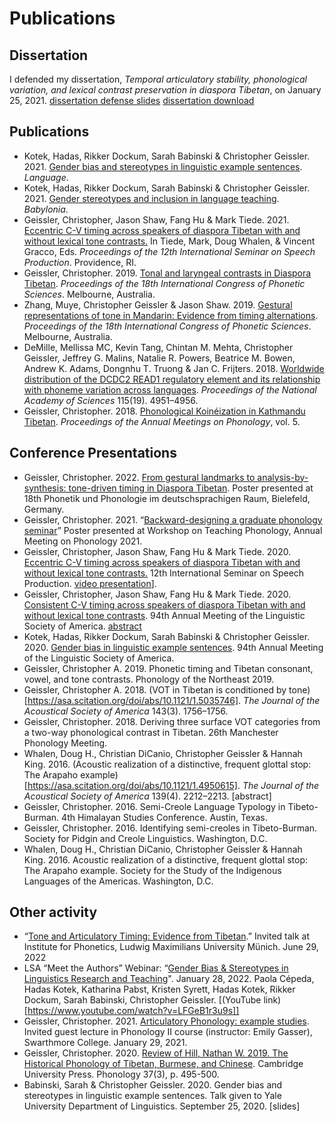 # Publications


## Dissertation

I defended my dissertation, *Temporal articulatory stability, phonological variation, and lexical contrast preservation in diaspora Tibetan*, on January 25, 2021.
[dissertation defense slides](https://cageissler.github.io/files/Geissler_defense_sildes.pdf)
[dissertation download](https://cageissler.github.io/files/Geissler_dissertation_April2021.pdf)


## Publications

- Kotek, Hadas, Rikker Dockum, Sarah Babinski & Christopher Geissler. 2021. [Gender bias and stereotypes in linguistic example sentences](https://github.com/cageissler/cageissler.github.io/blob/main/files/Kotek%20et%20al.%20-%202021%20-%20Gender%20bias%20and%20stereotypes%20in%20linguistic%20example%20.pdf). *Language*.
- Kotek, Hadas, Rikker Dockum, Sarah Babinski & Christopher Geissler. 2021. [Gender stereotypes and inclusion in language teaching](https://github.com/cageissler/cageissler.github.io/blob/main/files/Kotek%20et%20al.%20-%202021%20-%20Gender%20stereotypes%20and%20inclusion%20in%20language%20teach.pdf). *Babylonia*.
- Geissler, Christopher, Jason Shaw, Fang Hu & Mark Tiede. 2021. [Eccentric C-V timing across speakers of diaspora Tibetan with and without lexical tone contrasts.](https://github.com/cageissler/cageissler.github.io/blob/main/files/Geissler%20et%20al.%20-%202021%20-%20Eccentric%20CV%20timing%20across%20speakers%20of%20diaspora%20Ti.pdf) In Tiede, Mark, Doug Whalen, & Vincent Gracco, Eds. *Proceedings of the 12th International Seminar on Speech Production*. Providence, RI.
- Geissler, Christopher. 2019. [Tonal and laryngeal contrasts in Diaspora Tibetan](https://github.com/cageissler/cageissler.github.io/blob/main/files/Geissler%20-%202019%20-%20Tonal%20and%20laryngeal%20contrasts%20in%20diaspora%20Tibetan.pdf). *Proceedings of the 18th International Congress of Phonetic Sciences*. Melbourne, Australia.
- Zhang, Muye, Christopher Geissler & Jason Shaw. 2019. [Gestural representations of tone in Mandarin: Evidence from timing alternations](https://github.com/cageissler/cageissler.github.io/blob/main/files/Zhang%20et%20al.%20-%202019%20-%20Gestural%20representations%20of%20tone%20in%20Mandarin%20Evid.pdf). *Proceedings of the 18th International Congress of Phonetic Sciences*. Melbourne, Australia.
- DeMille, Mellissa MC, Kevin Tang, Chintan M. Mehta, Christopher Geissler, Jeffrey G. Malins, Natalie R. Powers, Beatrice M. Bowen, Andrew K. Adams, Dongnhu T. Truong & Jan C. Frijters. 2018. [Worldwide distribution of the DCDC2 READ1 regulatory element and its relationship with phoneme variation across languages](https://github.com/cageissler/cageissler.github.io/blob/main/files/DeMille%20et%20al.%20-%202018%20-%20Worldwide%20distribution%20of%20the%20DCDC2%20READ1%20regulato.pdf). *Proceedings of the National Academy of Sciences* 115(19). 4951–4956.
- Geissler, Christopher. 2018. [Phonological Koinéization in Kathmandu Tibetan](https://cageissler.github.io/files/Geissler%20-%202018%20%20Phonological%20Koineization%20in%20Kathmandu%20Tibetan.pdf). *Proceedings of the Annual Meetings on Phonology*, vol. 5.

## Conference Presentations

- Geissler, Christopher. 2022. [From gestural landmarks to analysis-by-synthesis: tone-driven timing in Diaspora Tibetan](https://github.com/cageissler/cageissler.github.io/blob/main/files/PP_2022_paper_1442.pdf). Poster presented at 18th Phonetik und Phonologie im deutschsprachigen Raum, Bielefeld, Germany.
- Geissler, Christopher. 2021. “[Backward-designing a graduate phonology seminar](https://github.com/cageissler/cageissler.github.io/blob/main/files/Geissler%20-%20Backward-designing%20a%20graduate%20phonology%20seminar.pdf)” Poster presented at Workshop on Teaching Phonology, Annual Meeting on Phonology 2021.
- Geissler, Christopher, Jason Shaw, Fang Hu & Mark Tiede. 2020. [Eccentric C-V timing across speakers of diaspora Tibetan with and without lexical tone contrasts.](https://github.com/cageissler/cageissler.github.io/blob/main/files/Geissler_170_poster.pdf) 12th International Seminar on Speech Production. [video presentation](https://github.com/cageissler/cageissler.github.io/blob/main/files/Geissler_170_tour.mp4)].
- Geissler, Christopher, Jason Shaw, Fang Hu & Mark Tiede. 2020. [Consistent C-V timing across speakers of diaspora Tibetan with and without lexical tone contrasts](https://github.com/cageissler/cageissler.github.io/blob/main/files/Geissler_et_al_LSA_as_presented.pdf). 94th Annual Meeting of the Linguistic Society of America. [abstract]((https://github.com/cageissler/cageissler.github.io/blob/main/files/Geissler_LSA2020_abstract_EMA.pdf))
- Kotek, Hadas, Rikker Dockum, Sarah Babinski & Christopher Geissler. 2020. [Gender bias in linguistic example sentences](https://github.com/cageissler/cageissler.github.io/blob/main/files/LSA2020-gender-journals.pdf). 94th Annual Meeting of the Linguistic Society of America.
- Geissler, Christopher A. 2019. Phonetic timing and Tibetan consonant, vowel, and tone contrasts. Phonology of the Northeast 2019.
- Geissler, Christopher A. 2018. (VOT in Tibetan is conditioned by tone)[https://asa.scitation.org/doi/abs/10.1121/1.5035746]. *The Journal of the Acoustical Society of America* 143(3). 1756–1756.
- Geissler, Christopher. 2018. Deriving three surface VOT categories from a two-way phonological contrast in Tibetan. 26th Manchester Phonology Meeting.
- Whalen, Doug H., Christian DiCanio, Christopher Geissler & Hannah King. 2016. (Acoustic realization of a distinctive, frequent glottal stop: The Arapaho example)[https://asa.scitation.org/doi/abs/10.1121/1.4950615]. *The Journal of the Acoustical Society of America* 139(4). 2212–2213. [abstract]
- Geissler, Christopher. 2016. Semi-Creole Language Typology in Tibeto-Burman. 4th Himalayan Studies Conference. Austin, Texas.
- Geissler, Christopher. 2016. Identifying semi-creoles in Tibeto-Burman. Society for Pidgin and Creole Linguistics. Washington, D.C.
- Whalen, Doug H., Christian DiCanio, Christopher Geissler & Hannah King. 2016. Acoustic realization of a distinctive, frequent glottal stop: The Arapaho example. Society for the Study of the Indigenous Languages of the Americas. Washington, D.C.


## Other activity

- “[Tone and Articulatory Timing: Evidence from Tibetan](https://github.com/cageissler/cageissler.github.io/blob/main/files/Geissler_Muenchen_29Jun2022.pdf).” Invited talk at Institute for Phonetics, Ludwig Maximilians University Münich. June 29, 2022
- LSA “Meet the Authors” Webinar: “[Gender Bias & Stereotypes in Linguistics Research and Teaching](https://github.com/cageissler/cageissler.github.io/blob/main/files/Meet-the-Authors-slides.pdf)". January 28, 2022. Paola Cépeda, Hadas Kotek, Katharina Pabst, Kristen Syrett, Hadas Kotek, Rikker Dockum, Sarah Babinski, Christopher Geissler. [(YouTube link)[https://www.youtube.com/watch?v=LFGeB1r3u9s]]
- Geissler, Christopher. 2021. [Articulatory Phonology: example studies](https://github.com/cageissler/cageissler.github.io/blob/main/files/Geissler_guest_1-29-2021.pdf). Invited guest lecture in Phonology II course (instructor: Emily Gasser), Swarthmore College. January 29, 2021.
- Geissler, Christopher. 2020. [Review of Hill, Nathan W. 2019. The Historical Phonology of Tibetan,
Burmese, and Chinese](https://github.com/cageissler/cageissler.github.io/blob/main/files/Geissler_2020_review_Hill.pdf). Cambridge University Press. Phonology 37(3), p. 495-500.
- Babinski, Sarah & Christopher Geissler. 2020. Gender bias and stereotypes in linguistic example sentences. Talk given to Yale University Department of Linguistics. September 25, 2020. [slides]
